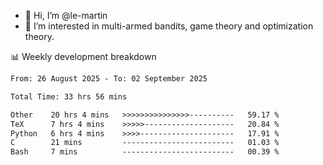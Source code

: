 - 👋 Hi, I’m @le-martin
- 👀 I’m interested in multi-armed bandits, game theory and optimization theory.
<!---- 💞️ I’m looking to collaborate on ...
- 📫 How to reach me ...-->

<!---
Tutorial for using WakaTime stats in GitHub profile: https://github.com/athul/waka-readme
-->

📊 Weekly development breakdown
<!--START_SECTION:waka-->

```txt
From: 26 August 2025 - To: 02 September 2025

Total Time: 33 hrs 56 mins

Other    20 hrs 4 mins   >>>>>>>>>>>>>>>----------   59.17 %
TeX      7 hrs 4 mins    >>>>>--------------------   20.84 %
Python   6 hrs 4 mins    >>>>---------------------   17.91 %
C        21 mins         -------------------------   01.03 %
Bash     7 mins          -------------------------   00.39 %
```

<!--END_SECTION:waka-->

<!---
le-martin/le-martin is a ✨ special ✨ repository because its `README.md` (this file) appears on your GitHub profile.
You can click the Preview link to take a look at your changes.
--->
